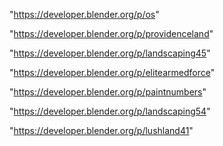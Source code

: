 "https://developer.blender.org/p/os"

"https://developer.blender.org/p/providenceland"

"https://developer.blender.org/p/landscaping45"

"https://developer.blender.org/p/elitearmedforce"

"https://developer.blender.org/p/paintnumbers"

"https://developer.blender.org/p/landscaping54"

"https://developer.blender.org/p/lushland41"

